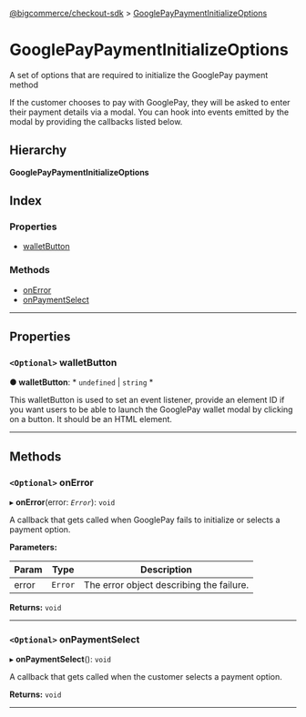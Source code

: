 [@bigcommerce/checkout-sdk](../README.md) > [GooglePayPaymentInitializeOptions](../interfaces/googlepaypaymentinitializeoptions.md)

# GooglePayPaymentInitializeOptions

A set of options that are required to initialize the GooglePay payment method

If the customer chooses to pay with GooglePay, they will be asked to enter their payment details via a modal. You can hook into events emitted by the modal by providing the callbacks listed below.

## Hierarchy

**GooglePayPaymentInitializeOptions**

## Index

### Properties

* [walletButton](googlepaypaymentinitializeoptions.md#walletbutton)

### Methods

* [onError](googlepaypaymentinitializeoptions.md#onerror)
* [onPaymentSelect](googlepaypaymentinitializeoptions.md#onpaymentselect)

---

## Properties

<a id="walletbutton"></a>

### `<Optional>` walletButton

**● walletButton**: * `undefined` &#124; `string`
*

This walletButton is used to set an event listener, provide an element ID if you want users to be able to launch the GooglePay wallet modal by clicking on a button. It should be an HTML element.

___

## Methods

<a id="onerror"></a>

### `<Optional>` onError

▸ **onError**(error: *`Error`*): `void`

A callback that gets called when GooglePay fails to initialize or selects a payment option.

**Parameters:**

| Param | Type | Description |
| ------ | ------ | ------ |
| error | `Error` |  The error object describing the failure. |

**Returns:** `void`

___
<a id="onpaymentselect"></a>

### `<Optional>` onPaymentSelect

▸ **onPaymentSelect**(): `void`

A callback that gets called when the customer selects a payment option.

**Returns:** `void`

___

